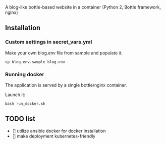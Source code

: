 A blog-like bottle-based website in a container (Python 2, Bottle framework, nginx)

## Installation

### Custom settings in secret_vars.yml
Make your own blog.env file from sample and populate it.

```
cp blog.env.sample blog.env
```

### Running docker
The application is served by a single bottle/nginx container.

Launch it:
```
bash run_docker.sh
```

## TODO list
- [] utilize ansible docker for docker installation
- [] make deployment kubernetes-friendly
